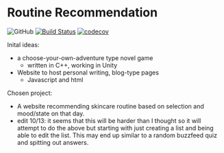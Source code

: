 # Routine Recommendation

![GitHub](https://img.shields.io/github/license/selena-huang/COMS4995)
[![Build Status](https://travis-ci.org/selena-huang/routine-recommendation.svg?branch=master)](https://travis-ci.org/selena-huang/routine-recommendation)
[![codecov](https://codecov.io/gh/selena-huang/routine-recommendation/branch/master/graph/badge.svg?token=IWW8WUV5PT)](undefined)

Inital ideas:
- a choose-your-own-adventure type novel game
  - written in C++, working in Unity
- Website to host personal writing, blog-type pages
  - Javascript and html

Chosen project:
- A website recommending skincare routine based on selection and mood/state on that day.
- edit 10/13: it seems that this will be harder than I thought so it will attempt to do the above but starting with just creating a list and being able to edit the list. This may end up similar to a random buzzfeed quiz and spitting out answers.
